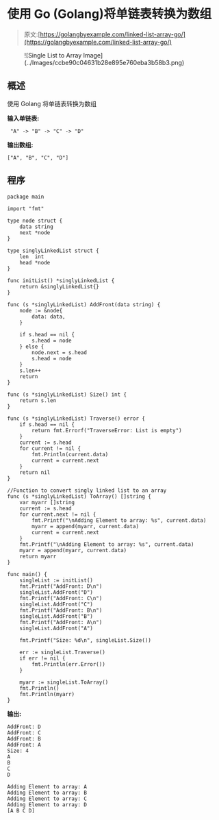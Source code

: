 # 使用 Go (Golang)将单链表转换为数组

> 原文:[https://golangbyexample.com/linked-list-array-go/](https://golangbyexample.com/linked-list-array-go/)

<figure class="wp-block-image size-large">![Single List to Array Image](../Images/ccbe90c04631b28e895e760eba3b58b3.png)</figure>

## **概述**

使用 Golang 将单链表转换为数组

**输入单链表:**

```
 "A" -> "B" -> "C" -> "D"
```

**输出数组:**

```
["A", "B", "C", "D"]
```

## **程序**

```
package main

import "fmt"

type node struct {
	data string
	next *node
}

type singlyLinkedList struct {
	len  int
	head *node
}

func initList() *singlyLinkedList {
	return &singlyLinkedList{}
}

func (s *singlyLinkedList) AddFront(data string) {
	node := &node{
		data: data,
	}

	if s.head == nil {
		s.head = node
	} else {
		node.next = s.head
		s.head = node
	}
	s.len++
	return
}

func (s *singlyLinkedList) Size() int {
	return s.len
}

func (s *singlyLinkedList) Traverse() error {
	if s.head == nil {
		return fmt.Errorf("TraverseError: List is empty")
	}
	current := s.head
	for current != nil {
		fmt.Println(current.data)
		current = current.next
	}
	return nil
}

//Function to convert singly linked list to an array
func (s *singlyLinkedList) ToArray() []string {
	var myarr []string
	current := s.head
	for current.next != nil {
		fmt.Printf("\nAdding Element to array: %s", current.data)
		myarr = append(myarr, current.data)
		current = current.next
	}
	fmt.Printf("\nAdding Element to array: %s", current.data)
	myarr = append(myarr, current.data)
	return myarr
}

func main() {
	singleList := initList()
	fmt.Printf("AddFront: D\n")
	singleList.AddFront("D")
	fmt.Printf("AddFront: C\n")
	singleList.AddFront("C")
	fmt.Printf("AddFront: B\n")
	singleList.AddFront("B")
	fmt.Printf("AddFront: A\n")
	singleList.AddFront("A")

	fmt.Printf("Size: %d\n", singleList.Size())

	err := singleList.Traverse()
	if err != nil {
		fmt.Println(err.Error())
	}

	myarr := singleList.ToArray()
	fmt.Println()
	fmt.Println(myarr)
}
```

**输出:**

```
AddFront: D
AddFront: C
AddFront: B
AddFront: A
Size: 4
A
B
C
D

Adding Element to array: A
Adding Element to array: B
Adding Element to array: C
Adding Element to array: D
[A B C D]
```